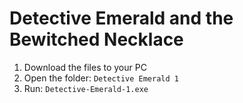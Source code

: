 # Detective Emerald and the Bewitched Necklace
1) Download the files to your PC
3) Open the folder: `Detective Emerald 1`
4) Run: `Detective-Emerald-1.exe`
